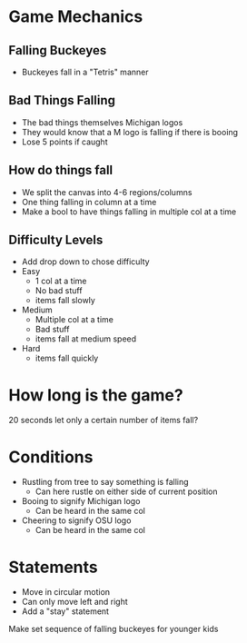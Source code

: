 # Game Mechanics

## Falling Buckeyes
- Buckeyes fall in a "Tetris" manner

## Bad Things Falling
- The bad things themselves Michigan logos
- They would know that a M logo is falling if there is booing
- Lose 5 points if caught

## How do things fall
- We split the canvas into 4-6 regions/columns
- One thing falling in column at a time
- Make a bool to have things falling in multiple col at a time


## Difficulty Levels
- Add drop down to chose difficulty
- Easy
    - 1 col at a time
    - No bad stuff
    - items fall slowly
- Medium
    - Multiple col at a time
    - Bad stuff
    - items fall at medium speed
- Hard
    - items fall quickly

# How long is the game?
20 seconds
let only a certain number of items fall?

# Conditions
- Rustling from tree to say something is falling
    - Can here rustle on either side of current position
- Booing to signify Michigan logo
    - Can be heard in the same col
- Cheering to signify OSU logo
    - Can be heard in the same col

# Statements
- Move in circular motion
- Can only move left and right
- Add a "stay" statement


Make set sequence of falling buckeyes for younger kids
